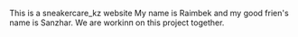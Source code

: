 This is a sneakercare_kz website
My name is Raimbek and my good frien's name is Sanzhar. We are workinп on this project together.
